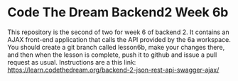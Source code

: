 # Code The Dream Backend2 Week 6b

This repository is the second of two for week 6 of backend 2.  It contains an AJAX front-end application that calls the API provided by the 6a workspace.  You
should create a git branch called lesson6b, make your changes there, and then when the lesson is complete, push it to github and issue a pull request as usual.
Instructions are a this link: https://learn.codethedream.org/backend-2-json-rest-api-swagger-ajax/

